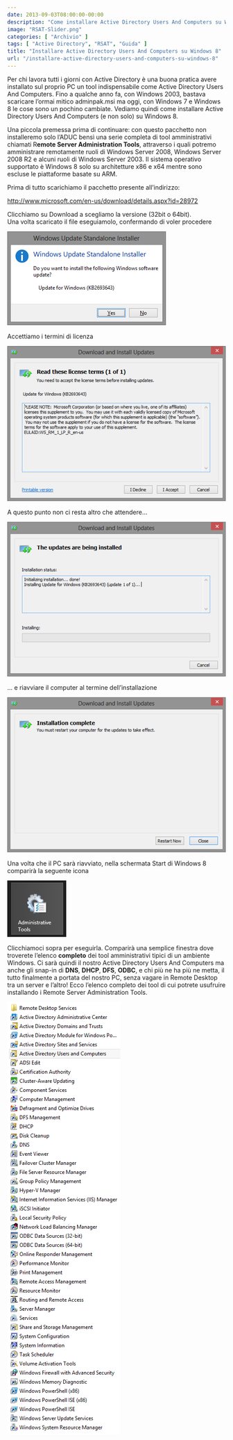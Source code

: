 ```yaml
---
date: 2013-09-03T08:00:00-00:00
description: "Come installare Active Directory Users And Computers su Windows 8 con tutti gli altri snap-in di amministrazione."
image: "RSAT-Slider.png"
categories: [ "Archivio" ]
tags: [ "Active Directory", "RSAT", "Guida" ]
title: "Installare Active Directory Users And Computers su Windows 8"
url: "/installare-active-directory-users-and-computers-su-windows-8"
---
```

Per chi lavora tutti i giorni con Active Directory è una buona pratica avere installato sul proprio PC un tool indispensabile come Active Directory Users And Computers. Fino a qualche anno fa, con Windows 2003, bastava scaricare l’ormai mitico adminpak.msi ma oggi, con Windows 7 e Windows 8 le cose sono un pochino cambiate. Vediamo quindi come installare Active Directory Users And Computers (e non solo) su Windows 8.

Una piccola premessa prima di continuare: con questo pacchetto non installeremo solo l’ADUC bensì una serie completa di tool amministrativi chiamati R**emote Server Administration Tools**, attraverso i quali potremo amministrare remotamente ruoli di Windows Server 2008, Windows Server 2008 R2 e alcuni ruoli di Windows Server 2003. Il sistema operativo supportato è Windows 8 solo su architetture x86 e x64 mentre sono escluse le piattaforme basate su ARM.

Prima di tutto scarichiamo il pacchetto presente all’indirizzo:

http://www.microsoft.com/en-us/download/details.aspx?id=28972

Clicchiamo su Download a scegliamo la versione (32bit o 64bit).  
Una volta scaricato il file eseguiamolo, confermando di voler procedere

[![RSAT Install confirmation](1-RSAT-Install-confirmation.png)](1-RSAT-Install-confirmation.png)

Accettiamo i termini di licenza

[![RSAT License](2-RSAT-License.png)](2-RSAT-License.png)

A questo punto non ci resta altro che attendere…

[![RSAT installation waiting](3-RSAT-installation-waiting.png)](3-RSAT-installation-waiting.png)

... e riavviare il computer al termine dell’installazione

[![RSAT Restart PC](4-RSAT-Restart-PC.png)](4-RSAT-Restart-PC.png)

Una volta che il PC sarà riavviato, nella schermata Start di Windows 8 comparirà la seguente icona

[![Icona Administrative Tools](5-RSAT-Icona-Start.png)](5-RSAT-Icona-Start.png) 

Clicchiamoci sopra per eseguirla. Comparirà una semplice finestra dove troverete l’elenco **completo** dei tool amministrativi tipici di un ambiente Windows. Ci sarà quindi il nostro Active Directory Users And Computers ma anche gli snap-in di **DNS**, **DHCP**, **DFS**, **ODBC**, e chi più ne ha più ne metta, il tutto finalmente a portata del nostro PC, senza vagare in Remote Desktop tra un server e l’altro! Ecco l’elenco completo dei tool di cui potrete usufruire installando i Remote Server Administration Tools.

[![RSAT Administrative Tools List](6-RSAT-Administrative-Tools-List.png)](6-RSAT-Administrative-Tools-List.png) 